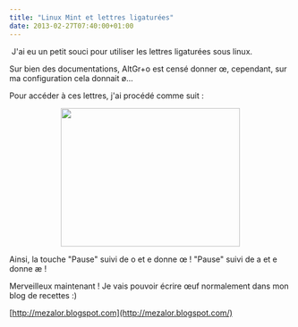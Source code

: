 ```yaml
---
title: "Linux Mint et lettres ligaturées"
date: 2013-02-27T07:40:00+01:00
---
```

&nbsp;J'ai eu un petit souci pour utiliser les lettres ligaturées sous linux.

Sur bien des documentations, AltGr+o est censé donner œ, cependant, sur ma configuration cela donnait ø...

Pour accéder à ces lettres, j'ai procédé comme suit :

<div class="separator" style="clear: both; text-align: center;"><a href="http://4.bp.blogspot.com/-9R1RKOqlmOM/US2qLe1WvUI/AAAAAAAADqI/yg0jU9AVrYc/s1600/S%C3%A9lection_002.png" imageanchor="1" style="margin-left: 1em; margin-right: 1em;"><img border="0" height="248" src="http://4.bp.blogspot.com/-9R1RKOqlmOM/US2qLe1WvUI/AAAAAAAADqI/yg0jU9AVrYc/s320/S%C3%A9lection_002.png" width="320" /></a></div>

Ainsi, la touche "Pause" suivi de o et e donne œ ! "Pause" suivi de a et e donne æ !

Merveilleux maintenant ! Je vais pouvoir écrire œuf normalement dans mon blog de recettes :)

[http://mezalor.blogspot.com](http://mezalor.blogspot.com/)
